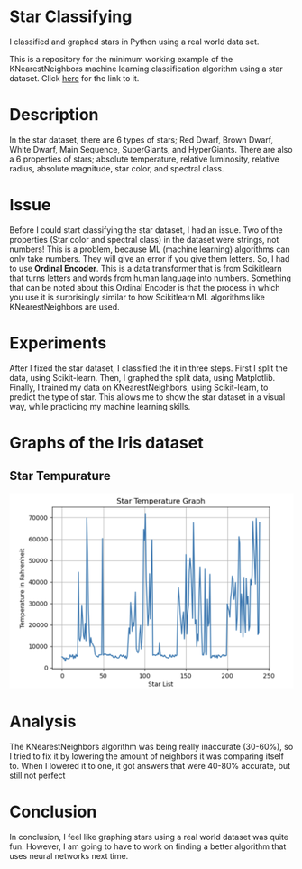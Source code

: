 # Star Classifying

I classified and graphed stars in Python using a real world data set. 

This is a repository for the minimum working example of the KNearestNeighbors machine learning classification algorithm using a star dataset. 
Click [here](https://www.kaggle.com/datasets/deepu1109/star-dataset) for the link to it.

# Description

In the star dataset, there are 6 types of stars; Red Dwarf, Brown Dwarf, White Dwarf, Main Sequence, SuperGiants, and HyperGiants. There are also a 6 properties of stars; absolute temperature, relative luminosity, relative radius, absolute magnitude, star color, and spectral class. 

# Issue

Before I could start classifying the star dataset, I had an issue. Two of the properties (Star color and spectral class) in the dataset were strings, not numbers! This is a problem, because ML (machine learning) algorithms can only take numbers. They will give an error if you give them letters. So, I had to use **Ordinal Encoder**. This is a data transformer that is from Scikitlearn that turns letters and words from human language into numbers. Something that can be noted about this Ordinal Encoder is that the process in which you use it is surprisingly similar to how Scikitlearn ML algorithms like KNearestNeighbors are used.

# Experiments

After I fixed the star dataset, I classified the it in three steps. First I split the data, using Scikit-learn. Then, I graphed the split data, using Matplotlib. Finally, I trained my data on KNearestNeighbors, using Scikit-learn, to predict the type of star. This allows me to show the star dataset in a visual way, while practicing my machine learning skills. 

# Graphs of the Iris dataset
## Star Tempurature 
![Star Tempurature](startemp.png)

# Analysis

The KNearestNeighbors algorithm was being really inaccurate (30-60%), so I tried to fix it by lowering the amount of neighbors it was comparing itself to. When I lowered it to one, it got answers that were 40-80% accurate, but still not perfect

# Conclusion 

In conclusion, I feel like graphing stars using a real world dataset was quite fun. However, I am going to have to work on finding a better algorithm that uses neural networks next time.
